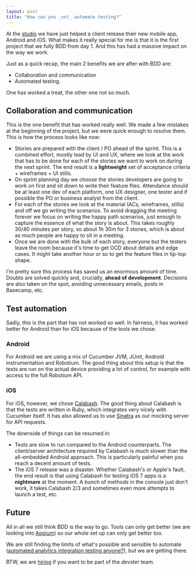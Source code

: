 ```yaml
---
layout: post
title: "How can you _not_ automate testing?"
---
```


At the [studio](http://ustwo.com) we have just helped a client release their new mobile app, Android and iOS. What makes it really special for me is that it is the first project that we fully BDD from day 1. And this has had a massive impact on the way we work.

Just as a quick recap, the main 2 benefits we are after with BDD are: 

* Collaboration and communication 
* Automated testing. 

One has worked a treat, the other one not so much.

## Collaboration and communication

This is the one benefit that has worked really well. We made a few mistakes at the beginning of the project, but we were quick enough to resolve them. This is how the process looks like now:

 * Stories are prepared with the client / PO ahead of the sprint. This is a combined effort, mostly lead by UI and UX, where we look at the work that has to be done for each of the stories we want to work on during the next sprint. The end result is a **lightweight** set of acceptance criteria + wireframes + UI stills.
 * On sprint planning day we choose the stories developers are going to work on first and sit down to write their feature files. Attendance should be at least one dev of each platform, one UX designer, one tester and if possible the PO or business analyst from the client. 
 * For each of the stories we look at the material (ACs, wireframes, stills) and off we go writing the scenarios. To avoid dragging the meeting forever we focus on writing the happy path scenarios, just enough to capture the essence of what the story is about. This takes roughly 30/40 minutes per story, so about 1h 30m for 3 stories, which is about as much people are happy to sit in a meeting.
 * Once we are done with the bulk of each story, everyone but the testers leave the room because it's time to get OCD about details and edge cases. It might take another hour or so to get the feature files in tip-top shape.
 
I'm pretty sure this process has saved us an enormous amount of time. Doubts are solved quickly and, crucially, **ahead of development**. Decisions are also taken on the spot, avoiding unnecessary emails, posts in Basecamp, etc.
 
## Test automation

Sadly, this is the part that has not worked so well. In fairness, it has worked better for Android than for iOS because of the tools we chose.

### Android

For Android we are using a mix of Cucumber JVM, JUnit, Android instrumentation and Robotium. The good thing about this setup is that the tests are run on the actual device providing a lot of control, for example with access to the full Robotium API.

### iOS

For iOS, however, we chose [Calabash](http://calaba.sh). The good thing about Calabash is that the tests are written in Ruby, which integrates very nicely with Cucumber itself. It has also allowed us to use [Sinatra](http://www.sinatrarb.com/) as our mocking server for API requests.

The downside of things can be resumed in:

 * Tests are slow to run compared to the Android counterparts. The client/server architecture required by Calabash is much slower than the all-embedded Android approach. This is particularly painful when you reach a decent amount of tests.
 * The iOS 7 release was a disaster. Whether Calabash's or Apple's fault, the end result is that using Calabash for testing iOS 7 apps is a **nightmare** at the moment. A bunch of methods in the console just don't work, it takes Calabash 2/3 and sometimes even more attempts to launch a test, etc.
 
## Future

All in all we still think BDD is the way to go. Tools can only get better (we are looking into [Appium](http://appium.io/)) so our whole set up can only get better too.

We are still finding the limits of what's possible and sensible to automate ([automated analytics integration testing anyone?](https://groups.google.com/d/msg/cukes/RBGhMYNDLoM/XVPPcTBKsLgJ)), but we are getting there.

BTW, we are [hiring](http://ustwo.com/careers/) if you want to be part of the *devster* team.

